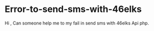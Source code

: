# Error-to-send-sms-with-46elks

Hi , Can someone help me to my fail in send sms with 46elks Api php. 
